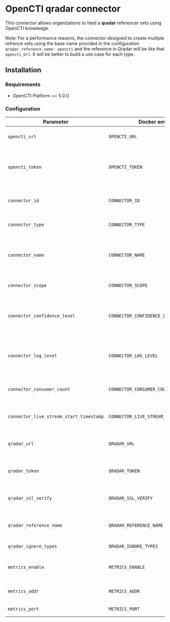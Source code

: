 # OpenCTI qradar connector

This connector allows organizations to feed a **qradar** referencer sets using OpenCTI knowledge.

Note:
For a performance reasons, the connector designed to create multiple refrence sets using the base name provided in the configuration `qradar_reference_name: opencti` and the reference in Qradar will be like that `opencti_Url`.
It will be better to build a use case for each type.
## Installation

### Requirements

- OpenCTI Platform >= 5.0.0

### Configuration

| Parameter                               | Docker envvar                           | Mandatory    | Description                                                                              |
|-----------------------------------------|-----------------------------------------| ------------ |------------------------------------------------------------------------------------------|
| `opencti_url`                           | `OPENCTI_URL`                           | Yes          | The URL of the OpenCTI platform.                                                         |
| `opencti_token`                         | `OPENCTI_TOKEN`                         | Yes          | The default admin token configured in the OpenCTI platform parameters file.              |
| `connector_id`                          | `CONNECTOR_ID`                          | Yes          | A valid arbitrary `UUIDv4` that must be unique for this connector.                       |
| `connector_type`                        | `CONNECTOR_TYPE`                        | Yes          | Must be `STREAM` (this is the connector type).                                           |
| `connector_name`                        | `CONNECTOR_NAME`                        | Yes          | The name of the qradar instance, to identify it if you have multiple qradar connectors.  |
| `connector_scope`                       | `CONNECTOR_SCOPE`                       | Yes          | Must be `qradar`, not used in this connector.                                            |
| `connector_confidence_level`            | `CONNECTOR_CONFIDENCE_LEVEL`            | Yes          | The default confidence level for created sightings (a number between 1 and 4).           |
| `connector_log_level`                   | `CONNECTOR_LOG_LEVEL`                   | Yes          | The log level for this connector, could be `debug`, `info`, `warn` or `error` (less verbose). |
| `connector_consumer_count`              | `CONNECTOR_CONSUMER_COUNT`              | No           | Number of consumer/worker that will push data to qradar.                                 |
| `connector_live_stream_start_timestamp` | `CONNECTOR_LIVE_STREAM_START_TIMESTAMP` | No           | Start timestamp used on connector first start.                                           |
| `qradar_url`                            | `QRADAR_URL`                            | Yes          | The qradar instances REST API URLs as array                                              |
| `qradar_token`                          | `QRADAR_TOKEN`                          | Yes          | The qradar login users as array (same order as URLs)                                     |
| `qradar_ssl_verify`                     | `QRADAR_SSL_VERIFY`                     | Yes          | Enable the SSL certificate check for all instances (default: `true`)                     |
| `qradar_reference_name`                 | `QRADAR_REFERENCE_NAME`                 | Yes          | The name of the reference set base name Ex Opencti.                                      |
| `qradar_ignore_types`                   | `QRADAR_IGNORE_TYPES`                   | Yes          | The list of entity types to ignore.                                                      |
| `metrics_enable`                        | `METRICS_ENABLE`                        | No           | Whether or not Prometheus metrics should be enabled.                                     |
| `metrics_addr`                          | `METRICS_ADDR`                          | No           | Bind IP address to use for metrics endpoint.                                             |
| `metrics_port`                          | `METRICS_PORT`                          | No           | Port to use for metrics endpoint.                                                        |